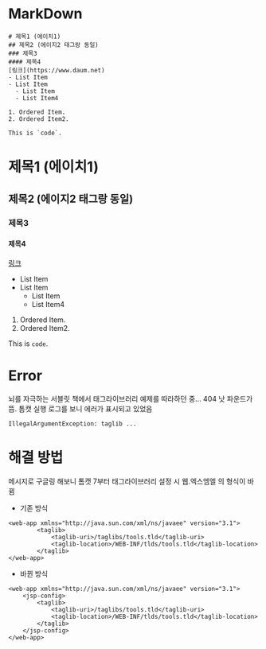 # MarkDown
```
# 제목1 (에이치1)
## 제목2 (에이지2 태그랑 동일)
### 제목3
#### 제목4
[링크](https://www.daum.net)
- List Item
- List Item
  - List Item 
  - List Item4
  
1. Ordered Item.
2. Ordered Item2.

This is `code`.  
```
# 제목1 (에이치1)
## 제목2 (에이지2 태그랑 동일)
### 제목3
#### 제목4
[링크](https://www.daum.net)
- List Item
- List Item
  - List Item 
  - List Item4
  
1. Ordered Item.
2. Ordered Item2.

This is `code`.  

# Error
뇌를 자극하는 서블릿 책에서 태그라이브러리 예제를 따라하던 중...
404 낫 파운드가 뜸.
톰캣 실행 로그를 보니 에러가 표시되고 있었음
```
IllegalArgumentException: taglib ...
```

# 해결 방법
메시지로 구글링 해보니 톰캣 7부터 태그라이브러리 설정 시 웹.엑스엠엘 의 형식이 바뀜  
- 기존 방식
```
<web-app xmlns="http://java.sun.com/xml/ns/javaee" version="3.1">
		<taglib>
			<taglib-uri>/taglibs/tools.tld</taglib-uri>
			<taglib-location>/WEB-INF/tlds/tools.tld</taglib-location>
		</taglib>
</web-app>
```

- 바뀐 방식
```
<web-app xmlns="http://java.sun.com/xml/ns/javaee" version="3.1">
	<jsp-config>
		<taglib>
			<taglib-uri>/taglibs/tools.tld</taglib-uri>
			<taglib-location>/WEB-INF/tlds/tools.tld</taglib-location>
		</taglib>
	</jsp-config>
</web-app>
```
